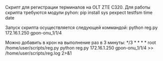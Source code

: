 Скрипт для регистрации терминалов на OLT ZTE C320. Для работы скрипта требуются модули pyhon:
pip install sys pexpect testfsm time date

Запуск скрипта осуществляется следующей коммандой:
python reg.py 172.16.1.250 gpon-onu_1/1/4

Можно добавить в крон на выполнение раз в 3 минуты:
*/3 * * * * root /home/user/scripts/reg.py python reg.py 172.16.1.250 gpon-onu_1/1/4 >> /home/user/scripts/reg.log 2>&1
